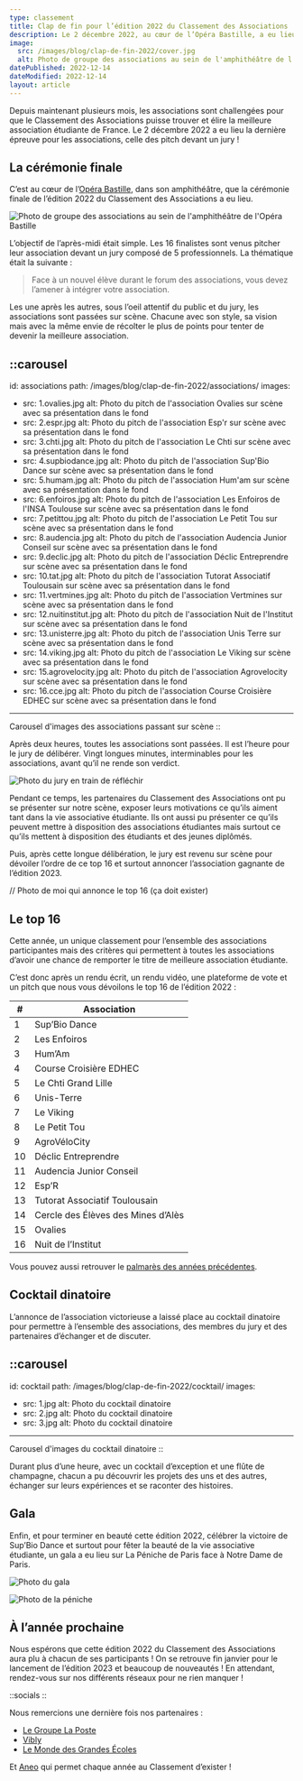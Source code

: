 ```yaml
---
type: classement
title: Clap de fin pour l’édition 2022 du Classement des Associations
description: Le 2 décembre 2022, au cœur de l’Opéra Bastille, a eu lieu la cérémonie finale du Classement des Associations. Elle a permis aux 16 finalistes de réaliser leur pitch et d’élire Sup’Bio Dance, association du groupe Ionis (EPITA, Epitech et Sup’Biotech), meilleure association étudiante de France.
image:
  src: /images/blog/clap-de-fin-2022/cover.jpg
  alt: Photo de groupe des associations au sein de l'amphithéâtre de l'Opéra Bastille
datePublished: 2022-12-14
dateModified: 2022-12-14
layout: article
---
```


Depuis maintenant plusieurs mois, les associations sont challengées pour que le Classement des Associations puisse trouver et élire la meilleure association étudiante de France. Le 2 décembre 2022 a eu lieu la dernière épreuve pour les associations, celle des pitch devant un jury !

## La cérémonie finale

C’est au cœur de l’[Opéra Bastille](https://www.operadeparis.fr/), dans son amphithéâtre, que la cérémonie finale de l’édition 2022 du Classement des Associations a eu lieu.

![Photo de groupe des associations au sein de l'amphithéâtre de l'Opéra Bastille](/images/blog/clap-de-fin-2022/salle.jpg)

L’objectif de l’après-midi était simple. Les 16 finalistes sont venus pitcher leur association devant un jury composé de 5 professionnels. La thématique était la suivante :

> Face à un nouvel élève durant le forum des associations, vous devez l’amener à intégrer votre association.
> 

Les une après les autres, sous l’oeil attentif du public et du jury, les associations sont passées sur scène. Chacune avec son style, sa vision mais avec la même envie de récolter le plus de points pour tenter de devenir la meilleure association.

::carousel
---
id: associations
path: /images/blog/clap-de-fin-2022/associations/
images:
  - src: 1.ovalies.jpg
    alt: Photo du pitch de l'association Ovalies sur scène avec sa présentation dans le fond
  - src: 2.espr.jpg
    alt: Photo du pitch de l'association Esp'r sur scène avec sa présentation dans le fond
  - src: 3.chti.jpg
    alt: Photo du pitch de l'association Le Chti sur scène avec sa présentation dans le fond
  - src: 4.supbiodance.jpg
    alt: Photo du pitch de l'association Sup'Bio Dance sur scène avec sa présentation dans le fond
  - src: 5.humam.jpg
    alt: Photo du pitch de l'association Hum'am sur scène avec sa présentation dans le fond
  - src: 6.enfoiros.jpg
    alt: Photo du pitch de l'association Les Enfoiros de l'INSA Toulouse sur scène avec sa présentation dans le fond
  - src: 7.petittou.jpg
    alt: Photo du pitch de l'association Le Petit Tou sur scène avec sa présentation dans le fond
  - src: 8.audencia.jpg
    alt: Photo du pitch de l'association Audencia Junior Conseil sur scène avec sa présentation dans le fond
  - src: 9.declic.jpg
    alt: Photo du pitch de l'association Déclic Entreprendre sur scène avec sa présentation dans le fond
  - src: 10.tat.jpg
    alt: Photo du pitch de l'association Tutorat Associatif Toulousain sur scène avec sa présentation dans le fond
  - src: 11.vertmines.jpg
    alt: Photo du pitch de l'association Vertmines sur scène avec sa présentation dans le fond
  - src: 12.nuitinstitut.jpg
    alt: Photo du pitch de l'association Nuit de l'Institut sur scène avec sa présentation dans le fond
  - src: 13.unisterre.jpg
    alt: Photo du pitch de l'association Unis Terre sur scène avec sa présentation dans le fond
  - src: 14.viking.jpg
    alt: Photo du pitch de l'association Le Viking sur scène avec sa présentation dans le fond
  - src: 15.agrovelocity.jpg
    alt: Photo du pitch de l'association Agrovelocity sur scène avec sa présentation dans le fond
  - src: 16.cce.jpg
    alt: Photo du pitch de l'association Course Croisière EDHEC sur scène avec sa présentation dans le fond
---
Carousel d'images des associations passant sur scène
::

Après deux heures, toutes les associations sont passées. Il est l’heure pour le jury de délibérer. Vingt longues minutes, interminables pour les associations, avant qu’il ne rende son verdict.

![Photo du jury en train de réfléchir](/images/blog/clap-de-fin-2022/jury.jpg)

Pendant ce temps, les partenaires du Classement des Associations ont pu se présenter sur notre scène, exposer leurs motivations ce qu’ils aiment tant dans la vie associative étudiante. Ils ont aussi pu présenter ce qu’ils peuvent mettre à disposition des associations étudiantes mais surtout ce qu’ils mettent à disposition des étudiants et des jeunes diplômés.

Puis, après cette longue délibération, le jury est revenu sur scène pour dévoiler l’ordre de ce top 16 et surtout annoncer l’association gagnante de l’édition 2023.

// Photo de moi qui annonce le top 16 (ça doit exister)

## Le top 16

Cette année, un unique classement pour l’ensemble des associations participantes mais des critères qui permettent à toutes les associations d’avoir une chance de remporter le titre de meilleure association étudiante.

C’est donc après un rendu écrit, un rendu vidéo, une plateforme de vote et un pitch que nous vous dévoilons le top 16 de l’édition 2022 : 

| # | Association |
| --- | --- |
| 1 | Sup’Bio Dance |
| 2 | Les Enfoiros |
| 3 | Hum’Am |
| 4 | Course Croisière EDHEC |
| 5 | Le Chti Grand Lille |
| 6 | Unis-Terre |
| 7 | Le Viking |
| 8 | Le Petit Tou |
| 9 | AgroVéloCity |
| 10 | Déclic Entreprendre |
| 11 | Audencia Junior Conseil |
| 12 | Esp’R |
| 13 | Tutorat Associatif Toulousain |
| 14 | Cercle des Élèves des Mines d’Alès |
| 15 | Ovalies |
| 16 | Nuit de l’Institut |

Vous pouvez aussi retrouver le [palmarès des années précédentes](https://le-classement.fr/le-palmares).

## Cocktail dinatoire

L’annonce de l’association victorieuse a laissé place au cocktail dinatoire pour permettre à l’ensemble des associations, des membres du jury et des partenaires d’échanger et de discuter.

::carousel
---
id: cocktail
path: /images/blog/clap-de-fin-2022/cocktail/
images:
  - src: 1.jpg
    alt: Photo du cocktail dinatoire
  - src: 2.jpg
    alt: Photo du cocktail dinatoire
  - src: 3.jpg
    alt: Photo du cocktail dinatoire
---
Carousel d'images du cocktail dinatoire
::

Durant plus d’une heure, avec un cocktail d’exception et une flûte de champagne, chacun a pu découvrir les projets des uns et des autres, échanger sur leurs expériences et se raconter des histoires.

## Gala

Enfin, et pour terminer en beauté cette édition 2022, célébrer la victoire de Sup’Bio Dance et surtout pour fêter la beauté de la vie associative étudiante, un gala a eu lieu sur La Péniche de Paris face à Notre Dame de Paris.

![Photo du gala](/images/blog/clap-de-fin-2022/gala.jpg)

![Photo de la péniche](/images/blog/clap-de-fin-2022/peniche.jpg)

## À l’année prochaine

Nous espérons que cette édition 2022 du Classement des Associations aura plu à chacun de ses participants ! On se retrouve fin janvier pour le lancement de l’édition 2023 et beaucoup de nouveautés ! En attendant, rendez-vous sur nos différents réseaux pour ne rien manquer !

::socials
::

Nous remercions une dernière fois nos partenaires :

- [Le Groupe La Poste](https://www.lapostegroupe.com/)
- [Vibly](https://vibly.fr/)
- [Le Monde des Grandes Écoles](https://www.mondedesgrandesecoles.fr/)

Et [Aneo](https://www.aneo.eu/) qui permet chaque année au Classement d’exister !
